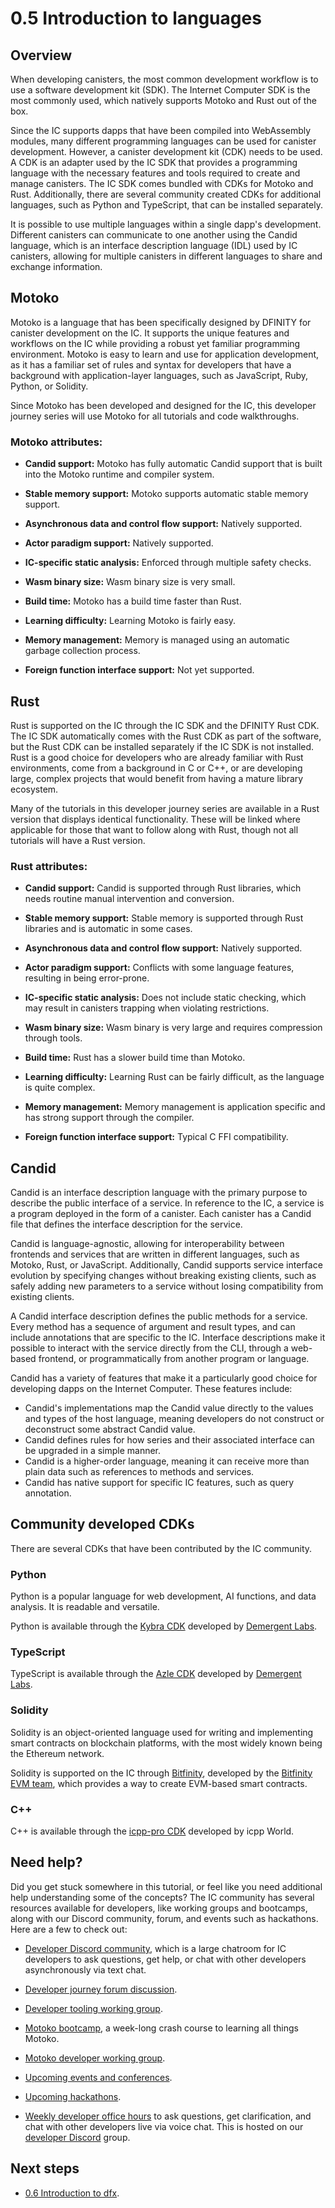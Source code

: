 # 0.5 Introduction to languages 

## Overview

When developing canisters, the most common development workflow is to use a software development kit (SDK). The Internet Computer SDK is the most commonly used, which natively supports Motoko and Rust out of the box. 

Since the IC supports dapps that have been compiled into WebAssembly modules, many different programming languages can be used for canister development. However, a canister development kit (CDK) needs to be used. A CDK is an adapter used by the IC SDK that provides a programming language with the necessary features and tools required to create and manage canisters. The IC SDK comes bundled with CDKs for Motoko and Rust. Additionally, there are several community created CDKs for additional languages, such as Python and TypeScript, that can be installed separately. 

It is possible to use multiple languages within a single dapp's development. Different canisters can communicate to one another using the Candid language, which is an interface description language (IDL) used by IC canisters, allowing for multiple canisters in different languages to share and exchange information. 

## Motoko

Motoko is a language that has been specifically designed by DFINITY for canister development on the IC. It supports the unique features and workflows on the IC while providing a robust yet familiar programming environment.  Motoko is easy to learn and use for application development, as it has a familiar set of rules and syntax for developers that have a background with application-layer languages, such as JavaScript, Ruby, Python, or Solidity. 

Since Motoko has been developed and designed for the IC, this developer journey series will use Motoko for all tutorials and code walkthroughs. 

### Motoko attributes:

- **Candid support:** Motoko has fully automatic Candid support that is built into the Motoko runtime and compiler system. 

- **Stable memory support:** Motoko supports automatic stable memory support. 

- **Asynchronous data and control flow support:** Natively supported.

- **Actor paradigm support:** Natively supported.

- **IC-specific static analysis:** Enforced through multiple safety checks. 

- **Wasm binary size:** Wasm binary size is very small. 

- **Build time:** Motoko has a build time faster than Rust. 

- **Learning difficulty:** Learning Motoko is fairly easy. 

- **Memory management:** Memory is managed using an automatic garbage collection process. 

- **Foreign function interface support:** Not yet supported. 

## Rust

Rust is supported on the IC through the IC SDK and the DFINITY Rust CDK. The IC SDK automatically comes with the Rust CDK as part of the software, but the Rust CDK can be installed separately if the IC SDK is not installed. Rust is a good choice for developers who are already familiar with Rust environments, come from a background in C or C++, or are developing large, complex projects that would benefit from having a mature library ecosystem. 

Many of the tutorials in this developer journey series are available in a Rust version that displays identical functionality. These will be linked where applicable for those that want to follow along with Rust, though not all tutorials will have a Rust version. 

### Rust attributes:

- **Candid support:** Candid is supported through Rust libraries, which needs routine manual intervention and conversion. 

- **Stable memory support:** Stable memory is supported through Rust libraries and is automatic in some cases. 

- **Asynchronous data and control flow support:** Natively supported.

- **Actor paradigm support:** Conflicts with some language features, resulting in being error-prone. 

- **IC-specific static analysis:** Does not include static checking, which may result in canisters trapping when violating restrictions.  

- **Wasm binary size:** Wasm binary is very large and requires compression through tools. 

- **Build time:** Rust has a slower build time than Motoko.

- **Learning difficulty:** Learning Rust can be fairly difficult, as the language is quite complex. 

- **Memory management:** Memory management is application specific and has strong support through the compiler. 

- **Foreign function interface support:** Typical C FFI compatibility. 

## Candid

Candid is an interface description language with the primary purpose to describe the public interface of a service. In reference to the IC, a service is a program deployed in the form of a canister.  Each canister has a Candid file that defines the interface description for the service. 

Candid is language-agnostic, allowing for interoperability between frontends and services that are written in different languages, such as Motoko, Rust, or JavaScript. Additionally, Candid supports service interface evolution by specifying changes without breaking existing clients, such as safely adding new parameters to a service without losing compatibility from existing clients.

A Candid interface description defines the public methods for a service. Every method has a sequence of argument and result types, and can include annotations that are specific to the IC. Interface descriptions make it possible to interact with the service directly from the CLI, through a web-based frontend, or programmatically from another program or language.

Candid has a variety of features that make it a particularly good choice for developing dapps on the Internet Computer. These features include:

- Candid's implementations map the Candid value directly to the values and types of the host language, meaning developers do not construct or deconstruct some abstract Candid value. 
- Candid defines rules for how series and their associated interface can be upgraded in a simple manner. 
- Candid is a higher-order language, meaning it can receive more than plain data such as references to methods and services. 
- Candid has native support for specific IC features, such as query annotation. 

## Community developed CDKs

There are several CDKs that have been contributed by the IC community. 

### Python

Python is a popular language for web development, AI functions, and data analysis. It is readable and versatile.

Python is available through the [Kybra CDK](https://demergent-labs.github.io/kybra) developed by [Demergent Labs](https://github.com/demergent-labs). 

### TypeScript

TypeScript is available through the [Azle CDK](https://demergent-labs.github.io/azle) developed by [Demergent Labs](https://github.com/demergent-labs).

### Solidity 

Solidity is an object-oriented language used for writing and implementing smart contracts on blockchain platforms, with the most widely known being the Ethereum network. 

Solidity is supported on the IC through [Bitfinity](https://docs.bitfinity.network/), developed by the [Bitfinity EVM team](https://bitfinity.network/), which provides a way to create EVM-based smart contracts. 

### C++

C++ is available through the [icpp-pro CDK](https://docs.icpp.world/) developed by icpp World.

## Need help?

Did you get stuck somewhere in this tutorial, or feel like you need additional help understanding some of the concepts? The IC community has several resources available for developers, like working groups and bootcamps, along with our Discord community, forum, and events such as hackathons. Here are a few to check out:

- [Developer Discord community](https://discord.com/invite/cA7y6ezyE2), which is a large chatroom for IC developers to ask questions, get help, or chat with other developers asynchronously via text chat. 

- [Developer journey forum discussion](https://forum.dfinity.org/t/developer-journey-feedback-and-discussion/23893).

- [Developer tooling working group](https://www.google.com/calendar/event?eid=MHY0cjBubmlnYXY1cTkzZzVzcmozb3ZjZm5fMjAyMzEwMDVUMTcwMDAwWiBjX2Nnb2VxOTE3cnBlYXA3dnNlM2lzMWhsMzEwQGc&ctz=Europe/Zurich).

- [Motoko bootcamp](https://github.com/motoko-bootcamp/bootcamp-2022), a week-long crash course to learning all things Motoko. 

- [Motoko developer working group](https://www.google.com/calendar/event?eid=ZWVnb2luaHU0ZjduMTNpZHI3MWJkcWVwNWdfMjAyMzEwMTJUMTUwMDAwWiBjX2Nnb2VxOTE3cnBlYXA3dnNlM2lzMWhsMzEwQGc&ctz=Europe/Zurich).

- [Upcoming events and conferences](https://dfinity.org/events-and-news/).

- [Upcoming hackathons](https://dfinity.org/hackathons/).

- [Weekly developer office hours](https://discord.gg/4a7SZzRk?event=1164114241893187655) to ask questions, get clarification, and chat with other developers live via voice chat. This is hosted on our [developer Discord](https://discord.com/invite/cA7y6ezyE2) group.

## Next steps

- [0.6 Introduction to dfx](06-intro-dfx.md).

